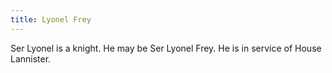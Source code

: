 ```yaml
---
title: Lyonel Frey
---
```


Ser Lyonel is a knight. He may be Ser Lyonel Frey. He is in service of House Lannister.


